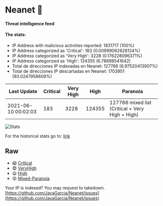 # Neanet :hocho:
#### Threat intelligence feed
#### The stats:

- IP Address with malicious activities reported: 1831717 (100%)
- IP Address categorized as 'Critical':  183 (0.00999062628124%)
- IP Address categorized as 'Very High':  3228 (0.176228096371%)
- IP Address categorized as 'High':  124355 (6.78898541642)
- Total de direcciones IP indexadas en Neanet:  127766 (6.97520413907%)
- Total de direcciones IP descartadas en Neanet:  1703951 (93.0247958609%)

| Last Update | Critical | Very High | High | Paranoia |
| --- | --- | --- | --- | --- |
| 2021-06-10 00:02:03 | 183 | 3228 | 124355 | 127766 mixed list (Critical + Very High + High)|

![Stats](https://docs.google.com/spreadsheets/d/e/2PACX-1vSnaNMIXVabIpDJjufMlzH7poXnshF3mgd8Is1g9ytUEzVsP5my4Trn8f-xkoLLQ38xpL3HtmUexLo6/pubchart?oid=501124687&format=image)

For the historical stats go to: [link](/stats.csv)
## Raw
- :scream: [Critical](https://raw.githubusercontent.com/JavaGarcia/Neanet/master/blacklists/neanet_critical.txt)
- :fearful: [VeryHigh](https://raw.githubusercontent.com/JavaGarcia/Neanet/master/blacklists/neanet_veryHigh.txtt)
- :frowning: [High](https://raw.githubusercontent.com/JavaGarcia/Neanet/master/blacklists/neanet_high.txt)
- :dizzy_face: [Mixed-Paranoia](https://raw.githubusercontent.com/JavaGarcia/Neanet/master/blacklists/neanet_all.txt)


Your IP is indexed? You may request to takedown. [https://github.com/JavaGarcia/Neanet/issues](https://github.com/JavaGarcia/Neanet/issues)



















































































































































































































































































































































































































































































































































































































































































































































































































































































































































































































































































































































































































































































































































































































































































































































































































































































































































































































































































































































































































































































































































































































































































































































































































































































































































































































































































































































































































































































































































































































































































































































































































































































































































































































































































































































































































































































































































































































































































































































































































































































































































































































































































































































































































































































































































































































































































































































































































































































































































































































































































































































































































































































































































































































































































































































































































































































































































































































































































































































































































































































































































































































































































































































































































































































































































































































































































































































































































































































































































































































































































































